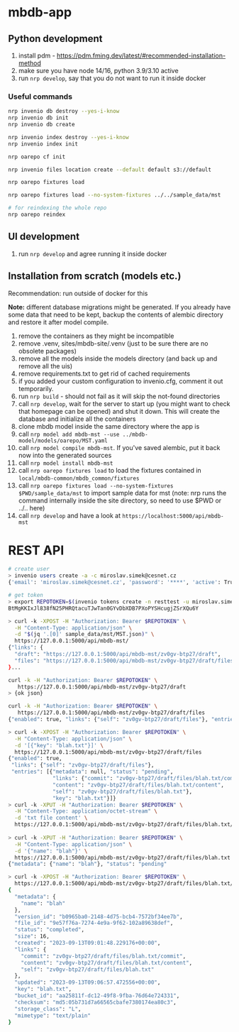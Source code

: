 # mbdb-app

## Python development

1. install pdm - <https://pdm.fming.dev/latest/#recommended-installation-method>
2. make sure you have node 14/16, python 3.9/3.10 active
3. run `nrp develop`, say that you do not want to run it inside docker

### Useful commands

```bash
nrp invenio db destroy --yes-i-know
nrp invenio db init
nrp invenio db create

nrp invenio index destroy --yes-i-know
nrp invenio index init

nrp oarepo cf init

nrp invenio files location create --default default s3://default

nrp oarepo fixtures load

nrp oarepo fixtures load --no-system-fixtures ../../sample_data/mst

# for reindexing the whole repo
nrp oarepo reindex
```

## UI development

1. run `nrp develop` and agree running it inside docker

## Installation from scratch (models etc.)

Recommendation: run outside of docker for this

**Note:** different database migrations might be generated. If you already have some data that need to be kept,
backup the contents of alembic directory and restore it after model compile.

1. remove the containers as they might be incompatible
2. remove .venv, sites/mbdb-site/.venv (just to be sure there are no obsolete packages)
3. remove all the models inside the models directory (and back up and remove all the uis)
4. remove requirements.txt to get rid of cached requirements
5. if you added your custom configuration to invenio.cfg, comment it out temporarily.
6. run `nrp build` - should not fail as it will skip the not-found directories
7. call `nrp develop`, wait for the server to start up (you might want to check that homepage can be opened)
   and shut it down. This will create the database and initialize all the containers
8. clone mbdb model inside the same directory where the app is
9. call `nrp model add mbdb-mst --use ../mbdb-model/models/oarepo/MST.yaml`
10. call `nrp model compile mbdb-mst`. If you've saved alembic, put it back now into the generated sources
11. call `nrp model install mbdb-mst`
12. call `nrp oarepo fixtures load` to load the fixtures contained in `local/mbdb-common/mbdb_common/fixtures`
13. call `nrp oarepo fixtures load --no-system-fixtures $PWD/sample_data/mst` to import sample data for mst
    (note: nrp runs the command internally inside the site directory, so need to use $PWD or ../.. here)
14. call `nrp develop` and have a look at `https://localhost:5000/api/mbdb-mst`

# REST API

```bash
# create user
> invenio users create -a -c miroslav.simek@cesnet.cz
{'email': 'miroslav.simek@cesnet.cz', 'password': '****', 'active': True, ...}

# get token
> export REPOTOKEN=$(invenio tokens create -n resttest -u miroslav.simek@cesnet.cz); echo $REPOTOKEN
BtMgKKIxJl838fN25PHRQtacuTJwTan0GYvDbXDB7PXoPYSHcugjZSrXQu6Y

> curl -k -XPOST -H "Authorization: Bearer $REPOTOKEN" \
  -H "Content-Type: application/json" \
  -d "$(jq '.[0]' sample_data/mst/MST.json)" \
  https://127.0.0.1:5000/api/mbdb-mst/
{"links": {
  "draft": "https://127.0.0.1:5000/api/mbdb-mst/zv0gv-btp27/draft", 
  "files": "https://127.0.0.1:5000/api/mbdb-mst/zv0gv-btp27/draft/files"
}...

curl -k -H "Authorization: Bearer $REPOTOKEN" \
   https://127.0.0.1:5000/api/mbdb-mst/zv0gv-btp27/draft
> {ok json}

curl -k -H "Authorization: Bearer $REPOTOKEN" \
   https://127.0.0.1:5000/api/mbdb-mst/zv0gv-btp27/draft/files
{"enabled": true, "links": {"self": "zv0gv-btp27/draft/files"}, "entries": [], "default_preview": null, "order": []}

> curl -k -XPOST -H "Authorization: Bearer $REPOTOKEN" \
  -H "Content-Type: application/json" \
  -d '[{"key": "blah.txt"}]' \
  https://127.0.0.1:5000/api/mbdb-mst/zv0gv-btp27/draft/files
{"enabled": true, 
 "links": {"self": "zv0gv-btp27/draft/files"}, 
 "entries": [{"metadata": null, "status": "pending", 
              "links": {"commit": "zv0gv-btp27/draft/files/blah.txt/commit", 
              "content": "zv0gv-btp27/draft/files/blah.txt/content", 
              "self": "zv0gv-btp27/draft/files/blah.txt"}, 
              "key": "blah.txt"}]}
> curl -k -XPUT -H "Authorization: Bearer $REPOTOKEN" \
  -H "Content-Type: application/octet-stream" \
  -d 'txt file content' \
  https://127.0.0.1:5000/api/mbdb-mst/zv0gv-btp27/draft/files/blah.txt/content
  
> curl -k -XPUT -H "Authorization: Bearer $REPOTOKEN" \
  -H "Content-Type: application/json" \
  -d '{"name": "blah"}' \
  https://127.0.0.1:5000/api/mbdb-mst/zv0gv-btp27/draft/files/blah.txt
{"metadata": {"name": "blah"}, "status": "pending"

> curl -k -XPOST -H "Authorization: Bearer $REPOTOKEN" \
  https://127.0.0.1:5000/api/mbdb-mst/zv0gv-btp27/draft/files/blah.txt/commit
{
  "metadata": {
    "name": "blah"
  },
  "version_id": "b0965ba0-2148-4d75-bcb4-7572bf34ee7b",
  "file_id": "9e57f76a-7274-4e9a-9f62-102a89638def",
  "status": "completed",
  "size": 16,
  "created": "2023-09-13T09:01:48.229176+00:00",
  "links": {
    "commit": "zv0gv-btp27/draft/files/blah.txt/commit",
    "content": "zv0gv-btp27/draft/files/blah.txt/content",
    "self": "zv0gv-btp27/draft/files/blah.txt"
  },
  "updated": "2023-09-13T09:06:57.472556+00:00",
  "key": "blah.txt",
  "bucket_id": "aa25811f-dc12-49f8-9fba-76d64e724331",
  "checksum": "md5:05b731d7a66565cbafe7380174ea80c3",
  "storage_class": "L",
  "mimetype": "text/plain"
}
```